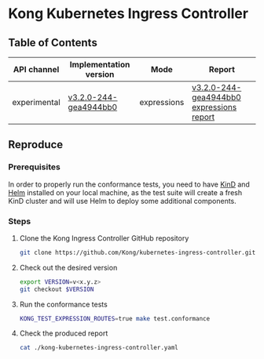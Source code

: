 # Kong Kubernetes Ingress Controller

## Table of Contents

| API channel  | Implementation version                                                              | Mode        | Report                                                |
|--------------|-------------------------------------------------------------------------------------|-------------|-------------------------------------------------------|
| experimental | [v3.2.0-244-gea4944bb0](https://github.com/Kong/kubernetes-ingress-controller/commit/b5c61d20e325055cd4665b4c29aeea5288c20d2a) | expressions | [v3.2.0-244-gea4944bb0 expressions report](./experimental-v3.2.0-244-gea4944bb0-expressions-report.yaml) |

## Reproduce

### Prerequisites

In order to properly run the conformance tests, you need to have [KinD](https://github.com/kubernetes-sigs/kind)
and [Helm](https://github.com/helm/helm) installed on your local machine, as the
test suite will create a fresh KinD cluster and will use Helm to deploy some additional
components.

### Steps

1. Clone the Kong Ingress Controller GitHub repository

   ```bash
   git clone https://github.com/Kong/kubernetes-ingress-controller.git && cd kubernetes-ingress-controller
   ```

2. Check out the desired version

   ```bash
   export VERSION=v<x.y.z>
   git checkout $VERSION
   ```

3. Run the conformance tests

   ```bash
   KONG_TEST_EXPRESSION_ROUTES=true make test.conformance
   ```

4. Check the produced report

   ```bash
   cat ./kong-kubernetes-ingress-controller.yaml
   ```
